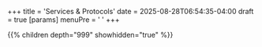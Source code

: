 +++
title = 'Services & Protocols'
date = 2025-08-28T06:54:35-04:00
draft = true
[params]
  menuPre = '<i class="fas fa-cogs"></i> '
+++

{{% children depth="999" showhidden="true" %}}
